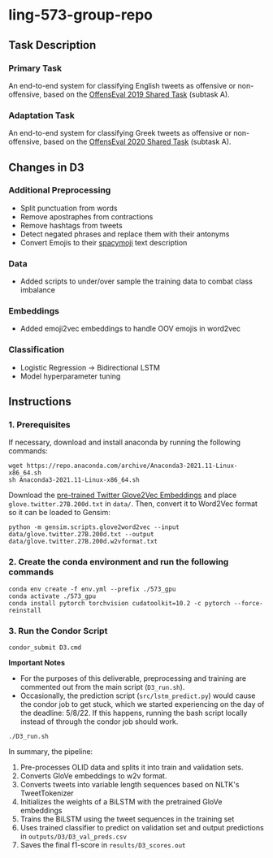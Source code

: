 # ling-573-group-repo
## Task Description

### Primary Task
An end-to-end system for classifying English tweets as offensive or non-offensive, based on the [OffensEval 2019 Shared Task](https://sites.google.com/site/offensevalsharedtask/offenseval2019) (subtask A).

### Adaptation Task
An end-to-end system for classifying Greek tweets as offensive or non-offensive, based on the [OffensEval 2020 Shared Task](https://sites.google.com/site/offensevalsharedtask/results-and-paper-submission) (subtask A).


## Changes in D3

### Additional Preprocessing
- Split punctuation from words
- Remove apostraphes from contractions
- Remove hashtags from tweets
- Detect negated phrases and replace them with their antonyms
- Convert Emojis to their [spacymoji](https://spacy.io/universe/project/spacymoji) text description

### Data
- Added scripts to under/over sample the training data to combat class imbalance

### Embeddings
- Added emoji2vec embeddings to handle OOV emojis in word2vec

### Classification
- Logistic Regression -> Bidirectional LSTM
- Model hyperparameter tuning

## Instructions

### 1. Prerequisites

If necessary, download and install anaconda by running the following commands:
```
wget https://repo.anaconda.com/archive/Anaconda3-2021.11-Linux-x86_64.sh
sh Anaconda3-2021.11-Linux-x86_64.sh
```

Download the [pre-trained Twitter Glove2Vec Embeddings](https://nlp.stanford.edu/projects/glove/) and place `glove.twitter.27B.200d.txt` in `data/`. 
Then, convert it to Word2Vec format so it can be loaded to Gensim:
```
python -m gensim.scripts.glove2word2vec --input data/glove.twitter.27B.200d.txt --output data/glove.twitter.27B.200d.w2vformat.txt
```

### 2. Create the conda environment and run the following commands

``` 
conda env create -f env.yml --prefix ./573_gpu
conda activate ./573_gpu
conda install pytorch torchvision cudatoolkit=10.2 -c pytorch --force-reinstall
```


### 3. Run the Condor Script

```
condor_submit D3.cmd
```

**Important Notes**
- For the purposes of this deliverable, preprocessing and training are commented out from the main script (`D3_run.sh`). 
- Occasionally, the prediction script (`src/lstm_predict.py`) would cause the condor job to get stuck, which we started experiencing on the day of the deadline: 5/8/22. If this happens, running the bash script locally instead of through the condor job should work.


```
./D3_run.sh
```

In summary, the pipeline:
1. Pre-processes OLID data and splits it into train and validation sets.
2. Converts GloVe embeddings to w2v format.
3. Converts tweets into variable length sequences based on NLTK's TweetTokenizer
4. Initializes the weights of a BiLSTM with the pretrained GloVe embeddings
5. Trains the BiLSTM using the tweet sequences in the training set
6. Uses trained classifier to predict on validation set and output predictions in `outputs/D3/D3_val_preds.csv`
7. Saves the final f1-score in `results/D3_scores.out` 
